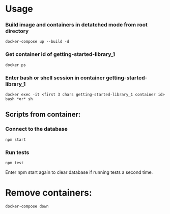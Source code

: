 # Usage

### Build image and containers in detatched mode from root directory

```
docker-compose up --build -d
```

### Get container id of getting-started-library_1

```
docker ps
```

### Enter bash or shell session in container getting-started-library_1

```
docker exec -it <first 3 chars getting-started-library_1 container id> bash *or* sh
```

## Scripts from container:

### Connect to the database

```
npm start
```

### Run tests

```
npm test
```

Enter npm start again to clear database if running tests a second time.

# Remove containers:

```
docker-compose down
```
